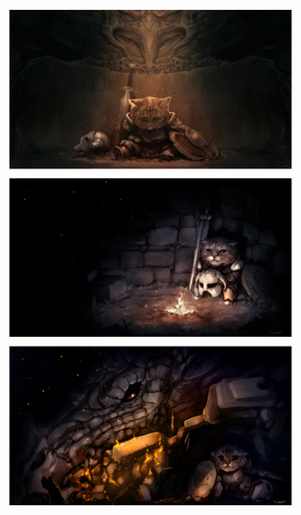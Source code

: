 [![here__at_the_end_of_all_the_things__by_darrengeers_d73dy37.jpg](here__at_the_end_of_all_the_things__by_darrengeers_d73dy37.jpg "here__at_the_end_of_all_the_things__by_darrengeers_d73dy37.jpg")](here__at_the_end_of_all_the_things__by_darrengeers_d73dy37.jpg)

[![the_saddest_khajiit_by_darrengeers_d70eql2.jpg](the_saddest_khajiit_by_darrengeers_d70eql2.jpg "the_saddest_khajiit_by_darrengeers_d70eql2.jpg")](the_saddest_khajiit_by_darrengeers_d70eql2.jpg)

[![the_saddest_khajiit_part_2_by_darrengeers_d716zbk.jpg](the_saddest_khajiit_part_2_by_darrengeers_d716zbk.jpg "the_saddest_khajiit_part_2_by_darrengeers_d716zbk.jpg")](the_saddest_khajiit_part_2_by_darrengeers_d716zbk.jpg)

